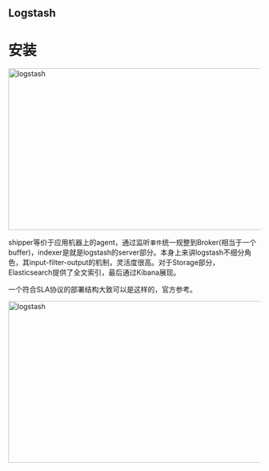 Logstash
--------

安装
====




<img alt="logstash" src="http://7xidkg.com1.z0.glb.clouddn.com/logstash-architecture.png" width="572" height="323" />

shipper等价于应用机器上的agent，通过监听`事件`统一规整到Broker(相当于一个buffer)，indexer是就是logstash的server部分。本身上来讲logstash不细分角色，其input-filter-output的机制，灵活度很高。对于Storage部分，Elasticsearch提供了全文索引，最后通过Kibana展现。

一个符合SLA协议的部署结构大致可以是这样的，官方参考。

<img alt="logstash" src="http://7xidkg.com1.z0.glb.clouddn.com/logstash-architecture-final.png" width="572" height="323" />
